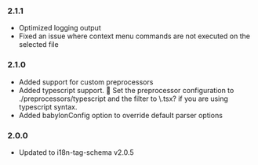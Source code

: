 ### 2.1.1

* Optimized logging output
* Fixed an issue where context menu commands are not executed on the selected file

### 2.1.0

* Added support for custom preprocessors
* Added typescript support. 🎉 Set the preprocessor configuration to ./preprocessors/typescript and the filter to \\.tsx? if you are using typescript syntax.
* Added babylonConfig option to override default parser options

### 2.0.0

* Updated to i18n-tag-schema v2.0.5
